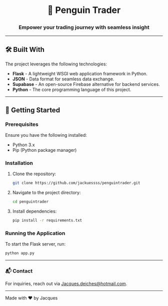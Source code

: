 # <p align="center">🐧 Penguin Trader</p>
### <p align="center">Empower your trading journey with seamless insight</p>

---

<p align="center" ![GitHub last commit](https://img.shields.io/github/last-commit/jackuessss/penguintrader)
   ![GitHub language](https://img.shields.io/github/languages/top/jackuessss/penguintrader)
   ![GitHub languages count](https://img.shields.io/github/languages/count/jackuessss/penguintrader) </p>   

## 🛠 Built With

The project leverages the following technologies:

- **Flask** - A lightweight WSGI web application framework in Python.
- **JSON** - Data format for seamless data exchange.
- **Supabase** - An open-source Firebase alternative for backend services.
- **Python** - The core programming language of this project.

---

## 🚀 Getting Started

### Prerequisites
Ensure you have the following installed:
- Python 3.x
- Pip (Python package manager)

### Installation
1. Clone the repository:
   ```sh
   git clone https://github.com/jackuessss/penguintrader.git
   ```
2. Navigate to the project directory:
   ```sh
   cd penguintrader
   ```
3. Install dependencies:
   ```sh
   pip install -r requirements.txt
   ```

### Running the Application
To start the Flask server, run:
```sh
python app.py
```

---


### 📬 Contact
For inquiries, reach out via [Jacques.deiches@hotmail.com](mailto:Jacques.deiches@hotmail.com).

---

Made with ❤️ by Jacques
